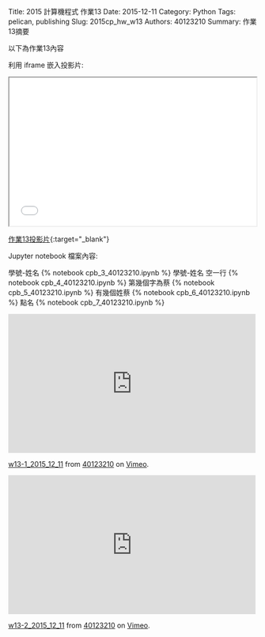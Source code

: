 Title: 2015 計算機程式 作業13
Date: 2015-12-11
Category: Python
Tags: pelican, publishing
Slug: 2015cp_hw_w13
Authors: 40123210
Summary: 作業13摘要

以下為作業13內容

利用 iframe 嵌入投影片:

<iframe src="40123210_cp_w13_p.html" width="500" height="300"></iframe>

[作業13投影片](40123210_cp_w13_p.html){:target="_blank"}

 Jupyter notebook 檔案內容:

學號-姓名
{% notebook cpb_3_40123210.ipynb %}
學號-姓名 空一行
{% notebook cpb_4_40123210.ipynb %}
第幾個字為蔡
{% notebook cpb_5_40123210.ipynb %}
有幾個姓蔡
{% notebook cpb_6_40123210.ipynb %}
點名
{% notebook cpb_7_40123210.ipynb %}

<iframe src="https://player.vimeo.com/video/151215210" width="500" height="281" frameborder="0" webkitallowfullscreen mozallowfullscreen allowfullscreen></iframe> <p><a href="https://vimeo.com/151215210">w13-1_2015_12_11</a> from <a href="https://vimeo.com/user40881402">40123210</a> on <a href="https://vimeo.com">Vimeo</a>.</p>

<iframe src="https://player.vimeo.com/video/151215214" width="500" height="281" frameborder="0" webkitallowfullscreen mozallowfullscreen allowfullscreen></iframe> <p><a href="https://vimeo.com/151215214">w13-2_2015_12_11</a> from <a href="https://vimeo.com/user40881402">40123210</a> on <a href="https://vimeo.com">Vimeo</a>.</p>

